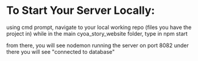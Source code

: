 # To Start Your Server Locally: 
using cmd prompt, navigate to your local working repo (files you have the project in)
while in the main cyoa_story_website folder, type in 
npm start

from there, you will see nodemon running the server on port 8082
under there you will see "connected to database"

